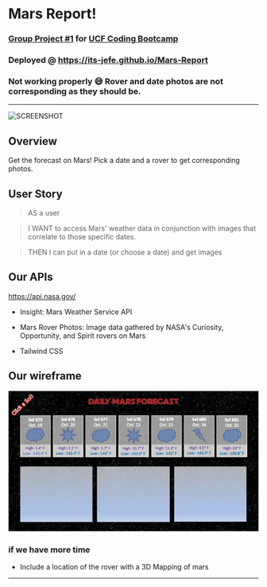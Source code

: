 # Mars Report!

### [Group Project #1][1] for [UCF Coding Bootcamp](https://bootcamp.ce.ucf.edu/coding/)

### Deployed @ https://its-jefe.github.io/Mars-Report

### Not working properly 😅 Rover and date photos are not corresponding as they should be. 

---
![SCREENSHOT](./assets/images/ScreenShot.png)

## Overview
Get the forecast on Mars! 
Pick a date and a rover to get corresponding photos.

## User Story
>AS a user 

>I WANT to access Mars' weather data in conjunction with images that correlate to those specific dates.

>THEN I can put in a date (or choose a date) and get images

## Our APIs
https://api.nasa.gov/
* Insight: Mars Weather Service API
  
* Mars Rover Photos: Image data gathered by NASA's Curiosity, Opportunity, and Spirit rovers on Mars
  
* Tailwind CSS


## Our wireframe 

![DAILY MARS FORECAST](./assets/images/Mockup.png)

### if we have more time
- Include a location of the rover with a 3D Mapping of mars 

---

[1]:https://github.com/UCF-Coding-Boot-Camp/UCF-VIRT-BO-FSF-PT-04-2021-U-B/tree/main/07-Project-1
